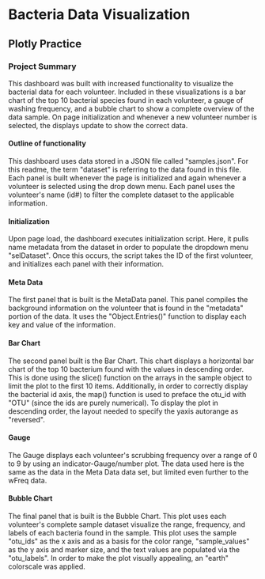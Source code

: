 # Bacteria Data Visualization
## Plotly Practice

### Project Summary
This dashboard was built with increased functionality to visualize the bacterial data for each volunteer. Included in these visualizations is a bar chart of the top 10 bacterial species found in each volunteer, a gauge of washing frequency, and a bubble chart to show a complete overview of the data sample. On page initialization and whenever a new volunteer number is selected, the displays update to show the correct data.

#### Outline of functionality
This dashboard uses data stored in a JSON file called "samples.json". For this readme, the term "dataset" is referring to the data found in this file. Each panel is built whenever the page is initialized and again whenever a volunteer is selected using the drop down menu. Each panel uses the volunteer's name (id#) to filter the complete dataset to the applicable information.

#### Initialization
Upon page load, the dashboard executes initialization script. Here, it pulls name metadata from the dataset in order to populate the dropdown menu "selDataset". Once this occurs, the script takes the ID of the first volunteer, and initializes each panel with their information.

#### Meta Data
The first panel that is built is the MetaData panel. This panel compiles the background information on the volunteer that is found in the "metadata" portion of the data. It uses the "Object.Entries()" function to display each key and value of the information.

#### Bar Chart
The second panel built is the Bar Chart. This chart displays a horizontal bar chart of the top 10 bacterium found with the values in descending order. This is done using the slice() function on the arrays in the sample object to limit the plot to the first 10 items. Additionally, in order to correctly display the bacterial id axis, the map() function is used to preface the otu_id with "OTU" (since the ids are purely numerical). To display the plot in descending order, the layout needed to specify the yaxis autorange as "reversed".

#### Gauge
The Gauge displays each volunteer's scrubbing frequency over a range of 0 to 9 by using an indicator-Gauge/number plot. The data used here is the same as the data in the Meta Data data set, but limited even further to the wFreq data.

#### Bubble Chart
The final panel that is built is the Bubble Chart. This plot uses each volunteer's complete sample dataset visualize the range, frequency, and labels of each bacteria found in the sample. This plot uses the sample "otu_ids" as the x axis and as a basis for the color range, "sample_values" as the y axis and marker size, and the text values are populated via the "otu_labels". In order to make the plot visually appealing, an "earth" colorscale was applied.
